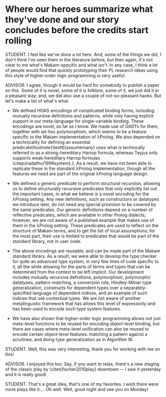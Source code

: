 # Where our heroes summarize what they've done and our story concludes before the credits start rolling

STUDENT. I feel like we've done a lot here. And, some of the things we did, I don't think
I've seen them in the literature before, but then again, it's not clear to me what's
Makam-specific and what isn't. In any case, I think a lot of people would find that
quickly prototyping their PL research ideas using this style of higher-order logic
programming is very useful.

ADVISOR. I agree, though it would be hard for somebody to publish a paper on this. Some of
it is novel, some of it is folklore, some of it, we just did it in a pleasant way; and, we
did also use a couple of not-so-pleasant hacks. But let's make a list of what's what.

- We defined HOAS encodings of complicated binding forms, including mutually recursive
  definitions and patterns, while only having explicit support in our meta-language for
  single-variable binding. These encodings are novel, as far as I know. We made use of
  GADTs for them, together with ad-hoc polymorphism, which seems to be a feature specific
  to the Makam implementation of λProlog. We also depended on a technicality for defining
  an essential predicate\footnote{\texttt{assumemany} uses what is technically referred to
  as a strong-hereditary Harrop formula, whereas Teyjus only supports weak-hereditary
  Harrop formulas \citep{nadathur1999system}.}. As a result, we have not been able to
  replicate these in the standard λProlog implementation, though all the features we need
  are part of the original λProlog language design.

- We defined a generic predicate to perform structural recursion, allowing us to define
  structurally recursive predicates that only explicitly list out the important cases, in
  what we believe is a novel encoding for the λProlog setting. Any new definitions, such
  as constructors or datatypes we introduce later, do not need any special provision to be
  covered by the same predicates. Our generic definitions depend on a number of reflective
  predicates, which are available in other Prolog dialects; however, we are not aware of a
  published example that makes use of them in the λProlog setting. These predicates are
  used to reflect on the structure of Makam terms, and to get the list of local
  assumptions; for the most part, their use is limited to predicates that would be part of
  the standard library, not in user code.

- The above encodings are reusable, and can be made part of the Makam standard library. As
  a result, we were able to develop the type checker for quite an advanced type system, in
  very few lines of code specific to it, all the while allowing for the parts of terms and
  types that can be determined from the context to be left implicit. Our development
  includes mutually recursive definitions, polymorphism, polymorphic datatypes,
  pattern-matching, a conversion rule, Hindley-Milner type generalization, constructs for
  dependent types over a separately-specified language of dependent indices, and an
  example of such indices that use contextual types.  We are not aware of another
  metalinguistic framework that has allows this level of expressivity and has been used to
  encode such type system features.

- We have also shown that higher-order logic programming allows not just meta-level
  functions to be reused for encoding object-level binding, but there are cases where
  meta-level unification can also be reused to encode certain object-level features:
  matching a pattern against a scrutinee, and doing type generalization as in Algorithm W.

STUDENT. Well, this was very interesting, thank you for working with me on this!

ADVISOR. I enjoyed this too. Say, if you want to relax, there's a new staging of the classic play by \citet{fischer2010play} downtown -- I saw it yesterday and it is really good!

STUDENT. That's a great idea, that's one of my favorites. I wish there were more plays like it.... Oh well. Well, good night and see you on Monday!

